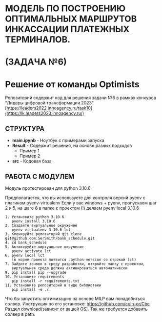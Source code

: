# МОДЕЛЬ ПО ПОСТРОЕНИЮ ОПТИМАЛЬНЫХ МАРШРУТОВ ИНКАССАЦИИ ПЛАТЕЖНЫХ ТЕРМИНАЛОВ.
# (ЗАДАЧА №6)
# Решение от команды Optimists

Репозиторий содержит код для решения задачи №6 в рамках конкурса "Лидеры цифровой трансформации 2023"
[https://leaders2022.innoagency.ru/task10](https://lk.leaders2023.innoagency.ru/)

## СТРУКТУРА
- **main.ipynb** - Ноутбук с примерами запуска
- **Result** - Содержит решения, на основе разных подходов
  - Пример 1
  - Пример 2
-  **src** - Кодовая база


## РАБОТА С МОДУЛЕМ

Модуль протестирован для python 3.10.6

Предполагается, что вы используете для контроля версий pyenv с плагином pyenv-virtualenv
Если у вас windows + pyenv, пропускаем шаг 2 и 5, на шаге 6 в папке с проектом (!)
делаем pyenv local 3.10.6

    1. Установите python 3.10.6
       pyenv install 3.10.6
    2. Создайте виртуальное окружение 
       pyenv virtualenv 3.10.6 lct
    3. Клонируйте репозиторий git clone git@github.com:SerSmith/bank_schedule.git
    4. cd bank_schedule
    5. Активируйте виртуальное окружение
       pyenv activate lct
    6. pyenv local lct
       (в корне проекта появится .python-version со строкой lct)
    7. Зайдите заново в среду разработки, откройте папку с проектом,
       виртуальная среда должна активироваться автоматически
    9. pip install pip --upgrade
    10. Установите requirements
       pip install -r requirements.txt
    11. Установите репозиторий в виде библиотеки
       pip install -e ./.

Что бы запустить оптимизацию на основе MILP вам понадобиться солвер.
Инструкция по его установке:
https://github.com/coin-or/Cbc Раздел download(зависит от вашей OS).
Так же требуется добавить солвер в path.




 
